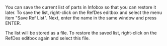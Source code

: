 You can save the current list of parts in Infobox so that you can restore it later. To save the list, right-click on the RefDes editbox and select the menu item "Save Ref List". Next, enter the name in the same window and press ENTER.

The list will be stored as a file. To restore the saved list, right-click on the RefDes editbox again and select this file.
